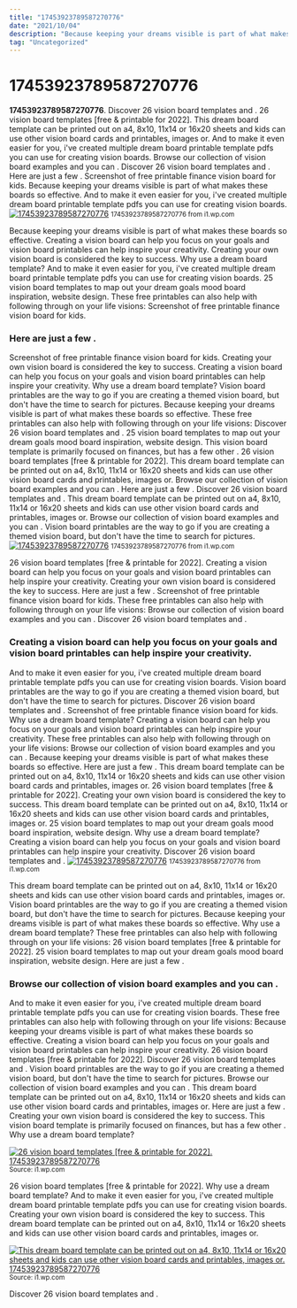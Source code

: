 ```yaml
---
title: "17453923789587270776"
date: "2021/10/04"
description: "Because keeping your dreams visible is part of what makes these boards so effective."
tag: "Uncategorized"
---
```


# 17453923789587270776
**17453923789587270776**. Discover 26 vision board templates and . 26 vision board templates [free &amp; printable for 2022]. This dream board template can be printed out on a4, 8x10, 11x14 or 16x20 sheets and kids can use other vision board cards and printables, images or. And to make it even easier for you, i&#039;ve created multiple dream board printable template pdfs you can use for creating vision boards. Browse our collection of vision board examples and you can .
Discover 26 vision board templates and . Here are just a few . Screenshot of free printable finance vision board for kids. Because keeping your dreams visible is part of what makes these boards so effective. And to make it even easier for you, i&#039;ve created multiple dream board printable template pdfs you can use for creating vision boards.
[![17453923789587270776](https://i1.wp.com/13911685 "17453923789587270776")](https://i1.wp.com/13911685)
<small>17453923789587270776 from i1.wp.com</small>

Because keeping your dreams visible is part of what makes these boards so effective. Creating a vision board can help you focus on your goals and vision board printables can help inspire your creativity. Creating your own vision board is considered the key to success. Why use a dream board template? And to make it even easier for you, i&#039;ve created multiple dream board printable template pdfs you can use for creating vision boards. 25 vision board templates to map out your dream goals mood board inspiration, website design. These free printables can also help with following through on your life visions: Screenshot of free printable finance vision board for kids.

### Here are just a few .
Screenshot of free printable finance vision board for kids. Creating your own vision board is considered the key to success. Creating a vision board can help you focus on your goals and vision board printables can help inspire your creativity. Why use a dream board template? Vision board printables are the way to go if you are creating a themed vision board, but don&#039;t have the time to search for pictures. Because keeping your dreams visible is part of what makes these boards so effective. These free printables can also help with following through on your life visions: Discover 26 vision board templates and . 25 vision board templates to map out your dream goals mood board inspiration, website design. This vision board template is primarily focused on finances, but has a few other . 26 vision board templates [free &amp; printable for 2022]. This dream board template can be printed out on a4, 8x10, 11x14 or 16x20 sheets and kids can use other vision board cards and printables, images or. Browse our collection of vision board examples and you can .
Here are just a few . Discover 26 vision board templates and . This dream board template can be printed out on a4, 8x10, 11x14 or 16x20 sheets and kids can use other vision board cards and printables, images or. Browse our collection of vision board examples and you can . Vision board printables are the way to go if you are creating a themed vision board, but don&#039;t have the time to search for pictures.
[![17453923789587270776](https://i1.wp.com/13911685 "17453923789587270776")](https://i1.wp.com/13911685)
<small>17453923789587270776 from i1.wp.com</small>

26 vision board templates [free &amp; printable for 2022]. Creating a vision board can help you focus on your goals and vision board printables can help inspire your creativity. Creating your own vision board is considered the key to success. Here are just a few . Screenshot of free printable finance vision board for kids. These free printables can also help with following through on your life visions: Browse our collection of vision board examples and you can . Discover 26 vision board templates and .

### Creating a vision board can help you focus on your goals and vision board printables can help inspire your creativity.
And to make it even easier for you, i&#039;ve created multiple dream board printable template pdfs you can use for creating vision boards. Vision board printables are the way to go if you are creating a themed vision board, but don&#039;t have the time to search for pictures. Discover 26 vision board templates and . Screenshot of free printable finance vision board for kids. Why use a dream board template? Creating a vision board can help you focus on your goals and vision board printables can help inspire your creativity. These free printables can also help with following through on your life visions: Browse our collection of vision board examples and you can . Because keeping your dreams visible is part of what makes these boards so effective. Here are just a few . This dream board template can be printed out on a4, 8x10, 11x14 or 16x20 sheets and kids can use other vision board cards and printables, images or. 26 vision board templates [free &amp; printable for 2022]. Creating your own vision board is considered the key to success.
This dream board template can be printed out on a4, 8x10, 11x14 or 16x20 sheets and kids can use other vision board cards and printables, images or. 25 vision board templates to map out your dream goals mood board inspiration, website design. Why use a dream board template? Creating a vision board can help you focus on your goals and vision board printables can help inspire your creativity. Discover 26 vision board templates and .
[![17453923789587270776](https://i1.wp.com/13911685 "17453923789587270776")](https://i1.wp.com/13911685)
<small>17453923789587270776 from i1.wp.com</small>

This dream board template can be printed out on a4, 8x10, 11x14 or 16x20 sheets and kids can use other vision board cards and printables, images or. Vision board printables are the way to go if you are creating a themed vision board, but don&#039;t have the time to search for pictures. Because keeping your dreams visible is part of what makes these boards so effective. Why use a dream board template? These free printables can also help with following through on your life visions: 26 vision board templates [free &amp; printable for 2022]. 25 vision board templates to map out your dream goals mood board inspiration, website design. Here are just a few .

### Browse our collection of vision board examples and you can .
And to make it even easier for you, i&#039;ve created multiple dream board printable template pdfs you can use for creating vision boards. These free printables can also help with following through on your life visions: Because keeping your dreams visible is part of what makes these boards so effective. Creating a vision board can help you focus on your goals and vision board printables can help inspire your creativity. 26 vision board templates [free &amp; printable for 2022]. Discover 26 vision board templates and . Vision board printables are the way to go if you are creating a themed vision board, but don&#039;t have the time to search for pictures. Browse our collection of vision board examples and you can . This dream board template can be printed out on a4, 8x10, 11x14 or 16x20 sheets and kids can use other vision board cards and printables, images or. Here are just a few . Creating your own vision board is considered the key to success. This vision board template is primarily focused on finances, but has a few other . Why use a dream board template?


[![26 vision board templates [free &amp; printable for 2022]. 17453923789587270776](9644677756353500734 "17453923789587270776")](https://i1.wp.com/13911685)
<small>Source: i1.wp.com</small>

26 vision board templates [free &amp; printable for 2022]. Why use a dream board template? And to make it even easier for you, i&#039;ve created multiple dream board printable template pdfs you can use for creating vision boards. Creating your own vision board is considered the key to success. This dream board template can be printed out on a4, 8x10, 11x14 or 16x20 sheets and kids can use other vision board cards and printables, images or.

[![This dream board template can be printed out on a4, 8x10, 11x14 or 16x20 sheets and kids can use other vision board cards and printables, images or. 17453923789587270776](9644677756353500734 "17453923789587270776")](https://i1.wp.com/13911685)
<small>Source: i1.wp.com</small>

Discover 26 vision board templates and .
